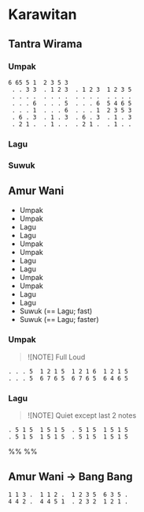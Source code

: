 # Karawitan

## Tantra Wirama

### Umpak

```
6 65 5 1  2 3 5 3
 . . 3 3  . 1 2 3  . 1 2 3  1 2 3 5
 . . . .  . . . .  . . . .  . . . .
 . . . 6  . . . 5  . . . 6  5 4 6 5
 . . . 1  . . . 6  . . . 1  2 3 5 3
 . 6 . 3  . 1 . 3  . 6 . 3  . 1 . 3
 . 2 1 .  . 1 . .  . 2 1 .  . 1 . .
```

### Lagu

### Suwuk

## Amur Wani

- Umpak
- Umpak
- Lagu
- Lagu
- Umpak
- Umpak
- Lagu
- Lagu
- Umpak
- Umpak
- Lagu
- Lagu
- Suwuk (== Lagu; fast)
- Suwuk (== Lagu; faster)

### Umpak

> ![NOTE]
> Full Loud

```
. . . 5  1 2 1 5  1 2 1 6  1 2 1 5
. . . 5  6 7 6 5  6 7 6 5  6 4 6 5
```

### Lagu

> ![NOTE]
> Quiet except last 2 notes

```
. 5 1 5  1 5 1 5  . 5 1 5  1 5 1 5
. 5 1 5  1 5 1 5  . 5 1 5  1 5 1 5
```
%%  %%
## Amur Wani -> Bang Bang

```
1 1 3 .  1 1 2 .  1 2 3 5  6 3 5 .
4 4 2 .  4 4 5 1  . 2 3 2  1 2 1 .
```
